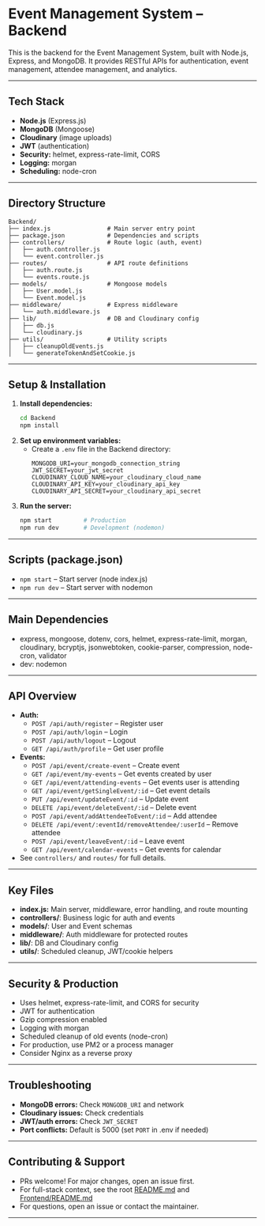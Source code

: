 # Event Management System – Backend

This is the backend for the Event Management System, built with Node.js, Express, and MongoDB. It provides RESTful APIs for authentication, event management, attendee management, and analytics.

---

## Tech Stack
- **Node.js** (Express.js)
- **MongoDB** (Mongoose)
- **Cloudinary** (image uploads)
- **JWT** (authentication)
- **Security:** helmet, express-rate-limit, CORS
- **Logging:** morgan
- **Scheduling:** node-cron

---

## Directory Structure
```
Backend/
├── index.js                # Main server entry point
├── package.json            # Dependencies and scripts
├── controllers/            # Route logic (auth, event)
│   ├── auth.controller.js
│   └── event.controller.js
├── routes/                 # API route definitions
│   ├── auth.route.js
│   └── events.route.js
├── models/                 # Mongoose models
│   ├── User.model.js
│   └── Event.model.js
├── middleware/             # Express middleware
│   └── auth.middleware.js
├── lib/                    # DB and Cloudinary config
│   ├── db.js
│   └── cloudinary.js
├── utils/                  # Utility scripts
│   ├── cleanupOldEvents.js
│   └── generateTokenAndSetCookie.js
```

---

## Setup & Installation

1. **Install dependencies:**
   ```bash
   cd Backend
   npm install
   ```
2. **Set up environment variables:**
   - Create a `.env` file in the Backend directory:
     ```env
     MONGODB_URI=your_mongodb_connection_string
     JWT_SECRET=your_jwt_secret
     CLOUDINARY_CLOUD_NAME=your_cloudinary_cloud_name
     CLOUDINARY_API_KEY=your_cloudinary_api_key
     CLOUDINARY_API_SECRET=your_cloudinary_api_secret
     ```
3. **Run the server:**
   ```bash
   npm start         # Production
   npm run dev       # Development (nodemon)
   ```

---

## Scripts (package.json)
- `npm start` – Start server (node index.js)
- `npm run dev` – Start server with nodemon

---

## Main Dependencies
- express, mongoose, dotenv, cors, helmet, express-rate-limit, morgan, cloudinary, bcryptjs, jsonwebtoken, cookie-parser, compression, node-cron, validator
- dev: nodemon

---

## API Overview
- **Auth:**
  - `POST /api/auth/register` – Register user
  - `POST /api/auth/login` – Login
  - `POST /api/auth/logout` – Logout
  - `GET /api/auth/profile` – Get user profile
- **Events:**
  - `POST /api/event/create-event` – Create event
  - `GET /api/event/my-events` – Get events created by user
  - `GET /api/event/attending-events` – Get events user is attending
  - `GET /api/event/getSingleEvent/:id` – Get event details
  - `PUT /api/event/updateEvent/:id` – Update event
  - `DELETE /api/event/deleteEvent/:id` – Delete event
  - `POST /api/event/addAttendeeToEvent/:id` – Add attendee
  - `DELETE /api/event/:eventId/removeAttendee/:userId` – Remove attendee
  - `POST /api/event/leaveEvent/:id` – Leave event
  - `GET /api/event/calendar-events` – Get events for calendar
- See `controllers/` and `routes/` for full details.

---

## Key Files
- **index.js:** Main server, middleware, error handling, and route mounting
- **controllers/**: Business logic for auth and events
- **models/**: User and Event schemas
- **middleware/**: Auth middleware for protected routes
- **lib/**: DB and Cloudinary config
- **utils/**: Scheduled cleanup, JWT/cookie helpers

---

## Security & Production
- Uses helmet, express-rate-limit, and CORS for security
- JWT for authentication
- Gzip compression enabled
- Logging with morgan
- Scheduled cleanup of old events (node-cron)
- For production, use PM2 or a process manager
- Consider Nginx as a reverse proxy

---

## Troubleshooting
- **MongoDB errors:** Check `MONGODB_URI` and network
- **Cloudinary issues:** Check credentials
- **JWT/auth errors:** Check `JWT_SECRET`
- **Port conflicts:** Default is 5000 (set `PORT` in .env if needed)

---

## Contributing & Support
- PRs welcome! For major changes, open an issue first.
- For full-stack context, see the root [README.md](../README.md) and [Frontend/README.md](../Frontend/README.md)
- For questions, open an issue or contact the maintainer.

--- 